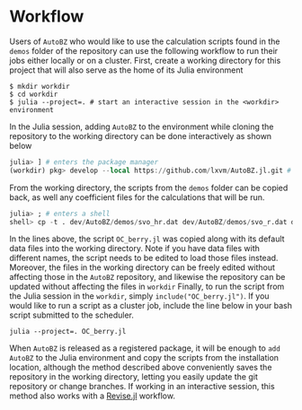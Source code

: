 # Workflow

Users of `AutoBZ` who would like to use the calculation scripts found in the
`demos` folder of the repository can use the following workflow to run their
jobs either locally or on a cluster. First, create a working directory for this
project that will also serve as the home of its Julia environment
```
$ mkdir workdir
$ cd workdir
$ julia --project=. # start an interactive session in the <workdir> environment
```
In the Julia session, adding `AutoBZ` to the environment while cloning the
repository to the working directory can be done interactively as shown below
```julia
julia> ] # enters the package manager
(workdir) pkg> develop --local https://github.com/lxvm/AutoBZ.jl.git # clones repo into ./dev/AutoBZ
```
From the working directory, the scripts from the `demos` folder can be copied
back, as well any coefficient files for the calculations that will be run.
```julia
julia> ; # enters a shell
shell> cp -t . dev/AutoBZ/demos/svo_hr.dat dev/AutoBZ/demos/svo_r.dat dev/AutoBZ/demos/OC_berry.jl
```
In the lines above, the script `OC_berry.jl` was copied along with its default
data files into the working directory. Note if you have data files with
different names, the script needs to be edited to load those files instead.
Moreover, the files in the working directory can be freely edited without
affecting those in the `AutoBZ` repository, and likewise the repository can be
updated without affecting the files in `workdir` Finally, to run the script from
the Julia session in the `workdir`, simply `include("OC_berry.jl")`. If you
would like to run a script as a cluster job, include the line below in your bash
script submitted to the scheduler.
```
julia --project=. OC_berry.jl
```
When `AutoBZ` is released as a registered package, it will be enough to `add
AutoBZ` to the Julia environment and copy the scripts from the installation
location, although the method described above conveniently saves the repository
in the working directory, letting you easily update the git repository or change
branches. If working in an interactive session, this method also works with a
[Revise.jl](https://timholy.github.io/Revise.jl/stable/) workflow.